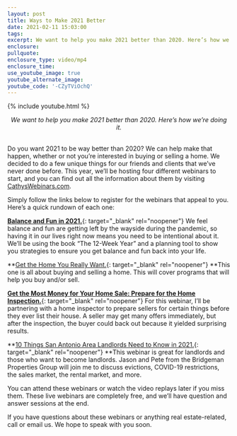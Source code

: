 ```yaml
---
layout: post
title: Ways to Make 2021 Better
date: 2021-02-11 15:03:00
tags:
excerpt: We want to help you make 2021 better than 2020. Here’s how we’re doing it.
enclosure:
pullquote:
enclosure_type: video/mp4
enclosure_time:
use_youtube_image: true
youtube_alternate_image:
youtube_code: '-CZyTViOchQ'
---
```


{% include youtube.html %}

<center><em>We want to help you make 2021 better than 2020. Here&rsquo;s how we&rsquo;re doing it.</em></center>

<center>&nbsp;</center>

Do you want 2021 to be way better than 2020? We can help make that happen, whether or not you’re interested in buying or selling a home. We decided to do a few unique things for our friends and clients that we’ve never done before. This year, we’ll be hosting four different webinars to start, and you can find out all the information about them by visiting [CathysWebinars.com](https://cathyswebinars.com/).&nbsp;

Simply follow the links below to register for the webinars that appeal to you. Here’s a quick rundown of each one:

[**Balance and Fun in 2021.**](http://balanceandfun.com){: target="_blank" rel="noopener"} We feel balance and fun are getting left by the wayside during the pandemic, so having it in our lives right now means you need to be intentional about it. We’ll be using the book “The 12-Week Year” and a planning tool to show you strategies to ensure you get balance and fun back into your life.

**[Get the Home You Really Want.](http://www.allthingshomebuying.com){: target="_blank" rel="noopener"}&nbsp;**This one is all about buying and selling a home. This will cover programs that will help you buy and/or sell.&nbsp;

[**Get the Most Money for Your Home Sale: Prepare for the Home Inspection.**](http://www.preparefortheinspection.com/){: target="_blank" rel="noopener"} For this webinar, I’ll be partnering with a home inspector to prepare sellers for certain things before they ever list their house. A seller may get many offers immediately, but after the inspection, the buyer could back out because it yielded surprising results.&nbsp;

**[10 Things San Antonio Area Landlords Need to Know in 2021.](http://www.sanantoniolandlordwebinar.com){: target="_blank" rel="noopener"}&nbsp;**This webinar is great for landlords and those who want to become landlords. Jason and Pete from the Bridgeman Properties Group will join me to discuss evictions, COVID-19 restrictions, the sales market, the rental market, and more.

You can attend these webinars or watch the video replays later if you miss them. These live webinars are completely free, and we’ll have question and answer sessions at the end.

If you have questions about these webinars or anything real estate-related, call or email us. We hope to speak with you soon.
